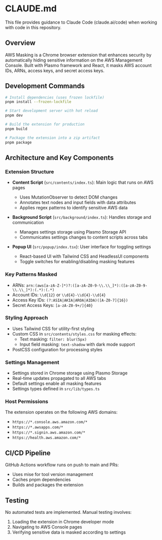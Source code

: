 # CLAUDE.md

This file provides guidance to Claude Code (claude.ai/code) when working with code in this repository.

## Overview

AWS Masking is a Chrome browser extension that enhances security by automatically hiding sensitive information on the AWS Management Console. Built with Plasmo framework and React, it masks AWS account IDs, ARNs, access keys, and secret access keys.

## Development Commands

```bash
# Install dependencies (uses frozen lockfile)
pnpm install --frozen-lockfile

# Start development server with hot reload
pnpm dev

# Build the extension for production
pnpm build

# Package the extension into a zip artifact
pnpm package
```

## Architecture and Key Components

### Extension Structure
- **Content Script** (`src/contents/index.ts`): Main logic that runs on AWS pages
  - Uses MutationObserver to detect DOM changes
  - Annotates text nodes and input fields with data attributes
  - Applies regex patterns to identify sensitive AWS data
  
- **Background Script** (`src/background/index.ts`): Handles storage and communication
  - Manages settings storage using Plasmo Storage API
  - Communicates settings changes to content scripts across tabs
  
- **Popup UI** (`src/popup/index.tsx`): User interface for toggling settings
  - React-based UI with Tailwind CSS and HeadlessUI components
  - Toggle switches for enabling/disabling masking features

### Key Patterns Masked
- ARNs: `arn:(aws[a-zA-Z-]*)?:([a-zA-Z0-9-\\.\\_]*):([a-zA-Z0-9-\\.\\_]*):(.*):(.*)`
- Account IDs: `\\d{12}` or `\\d{4}-\\d{4}-\\d{4}`
- Access Key IDs: `(?:ASIA|AKIA|AROA|AIDA)([A-Z0-7]{16})`
- Secret Access Keys: `[a-zA-Z0-9+/]{40}`

### Styling Approach
- Uses Tailwind CSS for utility-first styling
- Custom CSS in `src/contents/styles.css` for masking effects:
  - Text masking: `filter: blur(5px)`
  - Input field masking: `text-shadow` with dark mode support
- PostCSS configuration for processing styles

### Settings Management
- Settings stored in Chrome storage using Plasmo Storage
- Real-time updates propagated to all AWS tabs
- Default settings enable all masking features
- Settings types defined in `src/lib/types.ts`

### Host Permissions
The extension operates on the following AWS domains:
- `https://*.console.aws.amazon.com/*`
- `https://*.awsapps.com/*`
- `https://*.signin.aws.amazon.com/*`
- `https://health.aws.amazon.com/*`

## CI/CD Pipeline

GitHub Actions workflow runs on push to main and PRs:
- Uses mise for tool version management
- Caches pnpm dependencies
- Builds and packages the extension

## Testing

No automated tests are implemented. Manual testing involves:
1. Loading the extension in Chrome developer mode
2. Navigating to AWS Console pages
3. Verifying sensitive data is masked according to settings